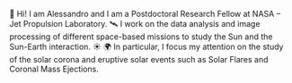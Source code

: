 👋 Hi! I am Alessandro and I am a Postdoctoral Research Fellow at NASA – Jet Propulsion Laboratory. 🛰 
I work on the data analysis and image processing of different space-based missions to study the Sun and the Sun-Earth interaction. ☀️ 🌍 
In particular, I focus my attention on the study of the solar corona and eruptive solar events such as Solar Flares and Coronal Mass Ejections.
